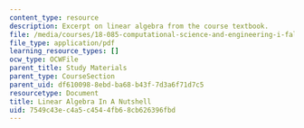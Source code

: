 ```yaml
---
content_type: resource
description: Excerpt on linear algebra from the course textbook.
file: /media/courses/18-085-computational-science-and-engineering-i-fall-2008/7549c43ec4a5c4544fb68cb626396fbd_nutshell.pdf
file_type: application/pdf
learning_resource_types: []
ocw_type: OCWFile
parent_title: Study Materials
parent_type: CourseSection
parent_uid: df610098-8ebd-ba68-b43f-7d3a6f71d7c5
resourcetype: Document
title: Linear Algebra In A Nutshell
uid: 7549c43e-c4a5-c454-4fb6-8cb626396fbd
---
```

